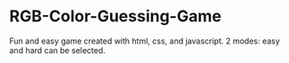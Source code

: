 # RGB-Color-Guessing-Game
Fun and easy game created with html, css, and javascript. 2 modes: easy and hard can be selected.
